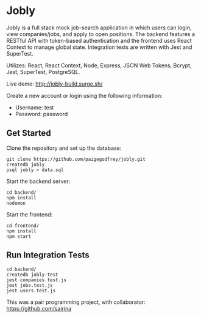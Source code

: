 # Jobly

Jobly is a full stack mock job-search application in which users can login, view companies/jobs, and apply to open positions. The backend features a RESTful API with token-based authentication and the frontend uses React Context to manage global state. Integration tests are written with Jest and SuperTest.

Utilizes: React, React Context, Node, Express, JSON Web Tokens, Bcrypt, Jest, SuperTest, PostgreSQL.

Live demo: http://jobly-build.surge.sh/

Create a new account or login using the following information:

* Username: test
* Password: password

## Get Started
Clone the repository and set up the database:

```
git clone https://github.com/paigegodfrey/jobly.git
createdb jobly
psql jobly < data.sql
```

Start the backend server:

```
cd backend/
npm install
nodemon
```

Start the frontend:

```
cd frontend/
npm install
npm start
```

## Run Integration Tests

```
cd backend/
createdb jobly-test
jest companies.test.js
jest jobs.test.js
jest users.test.js
```

This was a pair programming project, with collaborator: https://github.com/sairina
